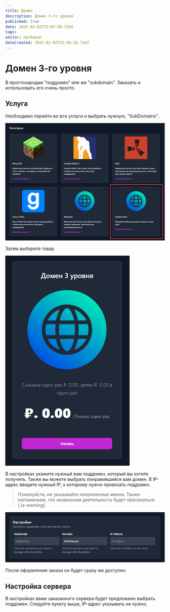 ```yaml
---
title: Домен
description: Домен 3-го уровня
published: true
date: 2025-02-02T23:07:50.759Z
tags: 
editor: markdown
dateCreated: 2025-02-02T22:56:16.716Z
---
```


# Домен 3-го уровня

В простонародии "поддомен" или же "subdomain".
Заказать и использовать его очень просто.

## Услуга

Необходимо перейти во все услуги и выбрать нужную, "SubDomains".

![subdomains-1.png](/images/subdomains-1.png)

Затем выберите товар

![subdomains-2.png](/images/subdomains-2.png)

В настройках укажите нужный вам поддомен, который вы хотите получить.
Также вы можете выбрать понравившийся вам домен.
В IP-адрес введите нужный IP, к которому нужно привязать поддомен.

> Пожалуйста, не указывайте неприличные имена. Также напоминаем, что незаконная деятельность будет пресекаться.
{.is-warning}

![subdomains-3.png](/images/subdomains-3.png)

После оформления заказа он будет сразу же доступен.

## Настройка сервера

В настройках вами заказанного сервера будет предложено выбрать поддомен. Следуйте пункту выше, IP-адрес указывать не нужно.